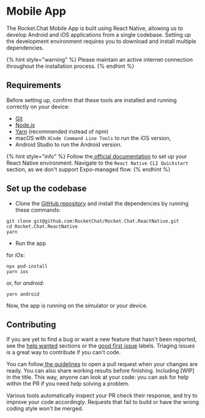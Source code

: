 # Mobile App

The Rocket.Chat Mobile App is built using React Native, allowing us to develop Android and iOS applications from a single codebase. Setting up the development environment requires you to download and install multiple dependencies.

{% hint style="warning" %}
Please maintain an active internet connection throughout the installation process.
{% endhint %}

## Requirements

Before setting up, confirm that these tools are installed and running correctly on your device:

* [Git](http://git-scm.com/book/en/v2/Getting-Started-Installing-Git)
* [Node.js](https://nodejs.org)
* [Yarn](http://yarnpkg.com/) (recommended instead of npm)
* macOS with `XCode Command Line Tools` to run the iOS version,
* Android Studio to run the Android version.

{% hint style="info" %}
Follow the[ official documentation](https://reactnative.dev/docs/environment-setup) to set up your React Native environment. Navigate to the `React Native CLI Quickstart` section, as we don't support Expo-managed flow.
{% endhint %}

## Set up the codebase

* Clone the [GitHub repository](https://github.com/RocketChat/Rocket.Chat.ReactNative) and install the dependencies by running these commands:

```
git clone git@github.com:RocketChat/Rocket.Chat.ReactNative.git
cd Rocket.Chat.ReactNative
yarn
```

* Run the app

for _iOs_:

```
npx pod-install
yarn ios
```

or, for _android_:

```
yarn android
```

Now, the app is running on the simulator or your device.

## Contributing

If you are yet to find a bug or want a new feature that hasn't been reported, see the [help wanted](https://github.com/RocketChat/Rocket.Chat.ReactNative/issues?q=is%3Aissue+is%3Aopen+label%3A%22%F0%9F%91%8B+help+wanted%22) sections or the [good first issue](https://github.com/RocketChat/Rocket.Chat.ReactNative/issues?q=is%3Aissue+is%3Aopen+label%3A%22%F0%9F%8D%AD+good+first+issue%22) labels. Triaging issues is a great way to contribute if you can't code.

You can follow[ the guidelines](../../contribute-to-rocket.chat/ways-to-contribute/developing/development-workflow.md#creating-a-pull-request) to open a pull request when your changes are ready. You can also share working results before finishing. Including \[WIP] in the title. This way, anyone can look at your code: you can ask for help within the PR if you need help solving a problem.

Various tools automatically inspect your PR check their response, and try to improve your code accordingly. Requests that fail to build or have the wrong coding style won't be merged.
